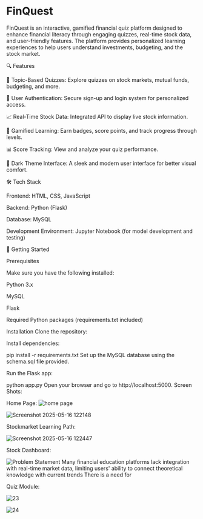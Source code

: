 # FinQuest

FinQuest is an interactive, gamified financial quiz platform designed to enhance financial literacy through engaging quizzes, real-time stock data, and user-friendly features. The platform provides personalized learning experiences to help users understand investments, budgeting, and the stock market.

🔍 Features

🧠 Topic-Based Quizzes: Explore quizzes on stock markets, mutual funds, budgeting, and more.

🔐 User Authentication: Secure sign-up and login system for personalized access.

📈 Real-Time Stock Data: Integrated API to display live stock information.

🏅 Gamified Learning: Earn badges, score points, and track progress through levels.

📊 Score Tracking: View and analyze your quiz performance.

🌙 Dark Theme Interface: A sleek and modern user interface for better visual comfort.

🛠️ Tech Stack

Frontend: HTML, CSS, JavaScript

Backend: Python (Flask)

Database: MySQL

Development Environment: Jupyter Notebook (for model development and testing)

🚀 Getting Started

Prerequisites

Make sure you have the following installed:

Python 3.x

MySQL

Flask

Required Python packages (requirements.txt included)

Installation
Clone the repository:

Install dependencies:

pip install -r requirements.txt
Set up the MySQL database using the schema.sql file provided.

Run the Flask app:

python app.py
Open your browser and go to http://localhost:5000.
Screen Shots: 

Home Page:
![home page](https://github.com/user-attachments/assets/1f8e1b2c-ed2f-4645-a306-a10926f85b04)



![Screenshot 2025-05-16 122148](https://github.com/user-attachments/assets/57225b07-d1e5-4bc9-8c22-e0fd79b4838a)

Stockmarket Learning Path: 

![Screenshot 2025-05-16 122447](https://github.com/user-attachments/assets/4b8ce0f0-f3d1-45ff-81d5-4568f9baf18a)

Stock Dashboard: 


![Problem Statement Many financial education platforms lack integration with real-time market data, limiting users' ability to connect theoretical knowledge with current trends  There is a need for ](https://github.com/user-attachments/assets/7bbfc33b-f38f-43a5-a958-0675ea5d073d)



Quiz Module:

![23](https://github.com/user-attachments/assets/acd93ed5-ae74-42f2-88a4-2601ffa877bb)

![24](https://github.com/user-attachments/assets/be0f353d-65e0-4241-bb38-e73c69a90def)
